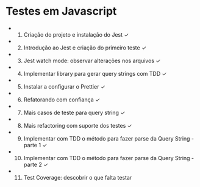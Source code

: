 # Testes em Javascript

* 1. Criação do projeto e instalação do Jest ✓
* 2. Introdução ao Jest e criação do primeiro teste ✓
* 3. Jest watch mode: observar alterações nos arquivos ✓
* 4. Implementar library para gerar query strings com TDD ✓
* 5. Instalar a configurar o Prettier ✓
* 6. Refatorando com confiança ✓
* 7. Mais casos de teste para query string ✓
* 8. Mais refactoring com suporte dos testes ✓
* 9. Implementar com TDD o método para fazer parse da Query String - parte 1 ✓
* 10. Implementar com TDD o método para fazer parse da Query String - parte 2 ✓
* 11. Test Coverage: descobrir o que falta testar



